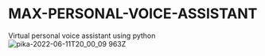 # MAX-PERSONAL-VOICE-ASSISTANT
Virtual personal voice assistant using python
![pika-2022-06-11T20_00_09 963Z](https://user-images.githubusercontent.com/72184197/173203085-35b1a25b-a6e8-48e5-b852-64bbb2af0a59.png)

